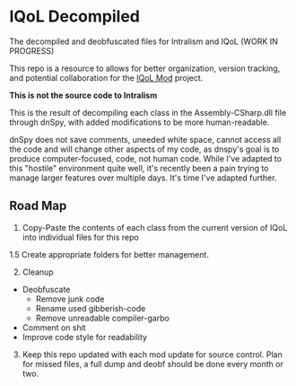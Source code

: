 # IQoL Decompiled
The decompiled and deobfuscated files for Intralism and IQoL (WORK IN PROGRESS)

This repo is a resource to allows for better organization, version tracking, and potential collaboration for the [IQoL Mod](https://github.com/FlyingRabidUnicornPig/IntralismQoLMod) project.

__**This is not the source code to Intralism**__

This is the result of decompiling each class in the Assembly-CSharp.dll file through dnSpy, with added modifications to be more human-readable.

dnSpy does not save comments, uneeded white space, cannot access all the code and will change other aspects of my code, as dnspy's goal is to produce computer-focused, code, not human code. While I've adapted to this "hostile" environment quite well, it's recently been a pain trying to manage larger features over multiple days. It's time I've adapted further.

## Road Map

1. Copy-Paste the contents of each class from the current version of IQoL into individual files for this repo

1.5 Create appropriate folders for better management.
 
2. Cleanup
 - Deobfuscate
    - Remove junk code
    - Rename used gibberish-code
    - Remove unreadable compiler-garbo
 - Comment on shit
 - Improve code style for readability
3. Keep this repo updated with each mod update for source control. Plan for missed files, a full dump and deobf should be done every month or two.
